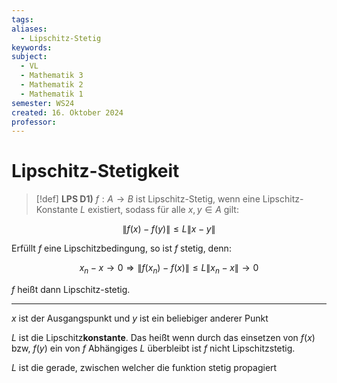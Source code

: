 ```yaml
---
tags: 
aliases:
  - Lipschitz-Stetig
keywords: 
subject:
  - VL
  - Mathematik 3
  - Mathematik 2
  - Mathematik 1
semester: WS24
created: 16. Oktober 2024
professor:
---
```

 

# Lipschitz-Stetigkeit

> [!def] **LPS D1)** $f: A \rightarrow B$ ist Lipschitz-Stetig, wenn eine Lipschitz-Konstante $L$ existiert, sodass für alle $x, y \in A$ gilt:

$$\|f(x)-f(y)\| \leq L\|x-y\|$$


Erfüllt $f$ eine Lipschitzbedingung, so ist $f$ stetig, denn:

$$
x_n-x \rightarrow 0 \Longrightarrow\left\|f\left(x_n\right)-f(x)\right\| \leq L\left\|x_n-x\right\| \rightarrow 0
$$

$f$ heißt dann Lipschitz-stetig.

---

$x$ ist der Ausgangspunkt und $y$ ist ein beliebiger anderer Punkt

$L$ ist die Lipschitz**konstante**. Das heißt wenn durch das einsetzen von $f(x)$ bzw, $f(y)$ ein von $f$ Abhängiges $L$ überbleibt ist $f$ nicht Lipschitzstetig.

$L$ ist die gerade, zwischen welcher die funktion stetig propagiert